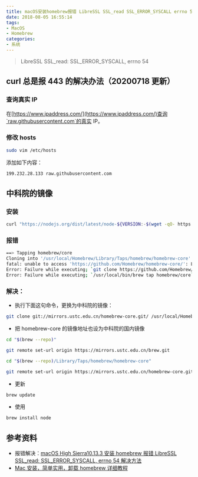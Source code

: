 ```yaml
---
title: macOS安装homebrew报错 LibreSSL SSL_read SSL_ERROR_SYSCALL errno 54
date: 2018-08-05 16:55:14
tags:
- MacOS
- Homebrew
categories:
- 系统
---
```


> LibreSSL SSL_read: SSL_ERROR_SYSCALL, errno 54

<!--more-->

## curl 总是报 443 的解决办法（20200718 更新）

### 查询真实 IP

在[https://www.ipaddress.com/](https://www.ipaddress.com/)查询`raw.githubusercontent.com`的真实 IP。

### 修改 hosts

```sh
sudo vim /etc/hosts
```

添加如下内容：

```sh
199.232.28.133 raw.githubusercontent.com
```

## 中科院的镜像

### 安装

```bash
curl "https://nodejs.org/dist/latest/node-${VERSION:-$(wget -qO- https://nodejs.org/dist/latest/ | sed -nE 's|.*>node-(.*)\.pkg</a>.*|\1|p')}.pkg" > "$HOME/Downloads/node-latest.pkg" && sudo installer -store -pkg "$HOME/Downloads/node-latest.pkg" -target "/"
```

### 报错

```bash
==> Tapping homebrew/core
Cloning into '/usr/local/Homebrew/Library/Taps/homebrew/homebrew-core'...
fatal: unable to access 'https://github.com/Homebrew/homebrew-core/': LibreSSL SSL_read: SSL_ERROR_SYSCALL, errno 54
Error: Failure while executing; `git clone https://github.com/Homebrew/homebrew-core /usr/local/Homebrew/Library/Taps/homebrew/homebrew-core --depth=1` exited with 128.
Error: Failure while executing; `/usr/local/bin/brew tap homebrew/core` exited with 1.
```

### 解决：

- 执行下面这句命令，更换为中科院的镜像：

```bash
git clone git://mirrors.ustc.edu.cn/homebrew-core.git/ /usr/local/Homebrew/Library/Taps/homebrew/homebrew-core --depth=1
```

- 把 homebrew-core 的镜像地址也设为中科院的国内镜像

```bash
cd "$(brew --repo)"

git remote set-url origin https://mirrors.ustc.edu.cn/brew.git

cd "$(brew --repo)/Library/Taps/homebrew/homebrew-core"

git remote set-url origin https://mirrors.ustc.edu.cn/homebrew-core.git
```

- 更新

```bash
brew update
```

- 使用

```bash
brew install node
```

## 参考资料

- 报错解决：[macOS High Sierra10.13.3 安装 homebrew 报错 LibreSSL SSL_read: SSL_ERROR_SYSCALL, errno 54 解决方法](https://blog.csdn.net/qq_35624642/article/details/79682979)
- [Mac 安装，简单实用，卸载 homebrew 详细教程](https://blog.csdn.net/qq_41234116/article/details/79366454)
